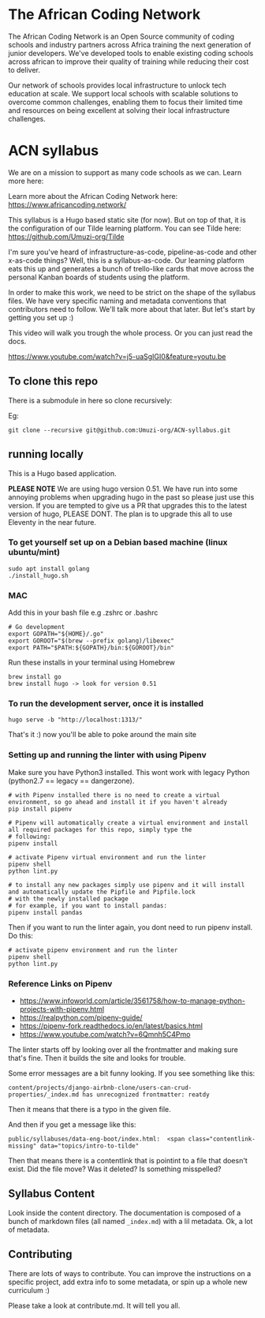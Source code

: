 # The African Coding Network

The African Coding Network is an Open Source community of coding schools and industry partners across Africa training the next generation of junior developers. We've developed tools to enable existing coding schools across african to improve their quality of training while reducing their cost to deliver. 
 
Our network of schools provides local infrastructure to unlock tech education at scale. We support local schools with scalable solutions to overcome common challenges, enabling them to focus their limited time and resources on being excellent at solving their local infrastructure challenges. 

# ACN syllabus

We are on a mission to support as many code schools as we can. Learn more here:

Learn more about the African Coding Network here:
https://www.africancoding.network/

This syllabus is a Hugo based static site (for now). But on top of that, it is the configuration of our Tilde learning platform. You can see Tilde here: https://github.com/Umuzi-org/Tilde

I'm sure you've heard of infrastructure-as-code, pipeline-as-code and other x-as-code things? Well, this is a syllabus-as-code. Our learning platform eats this up and generates a bunch of trello-like cards that move across the personal Kanban boards of students using the platform.

In order to make this work, we need to be strict on the shape of the syllabus files. We have very specific naming and metadata conventions that contributors need to follow. We'll talk more about that later. But let's start by getting you set up :)

This video will walk you trough the whole process. Or you can just read the docs.

https://www.youtube.com/watch?v=j5-uaSgIGI0&feature=youtu.be

## To clone this repo

There is a submodule in here so clone recursively:

Eg:

```
git clone --recursive git@github.com:Umuzi-org/ACN-syllabus.git
```

## running locally

This is a Hugo based application.

**PLEASE NOTE** We are using hugo version 0.51. We have run into some annoying problems when upgrading hugo in the past so please just use this version.
If you are tempted to give us a PR that upgrades this to the latest version of hugo, PLEASE DONT. The plan is to upgrade this all to use Eleventy in the near future.

### To get yourself set up on a Debian based machine (linux ubuntu/mint)

```
sudo apt install golang
./install_hugo.sh
```

### MAC

Add this in your bash file e.g .zshrc or .bashrc

```
# Go development
export GOPATH="${HOME}/.go"
export GOROOT="$(brew --prefix golang)/libexec"
export PATH="$PATH:${GOPATH}/bin:${GOROOT}/bin"
```

Run these installs in your terminal using Homebrew

```
brew install go
brew install hugo -> look for version 0.51
```

### To run the development server, once it is installed

```
hugo serve -b "http://localhost:1313/"
```

That's it :) now you'll be able to poke around the main site

### Setting up and running the linter with using Pipenv

Make sure you have Python3 installed. This wont work with legacy Python (python2.7 == legacy == dangerzone).

```
# with Pipenv installed there is no need to create a virtual environment, so go ahead and install it if you haven't already
pip install pipenv

# Pipenv will automatically create a virtual environment and install all required packages for this repo, simply type the 
# following:
pipenv install

# activate Pipenv virtual environment and run the linter
pipenv shell
python lint.py

# to install any new packages simply use pipenv and it will install and automatically update the Pipfile and Pipfile.lock
# with the newly installed package 
# for example, if you want to install pandas:
pipenv install pandas

```

Then if you want to run the linter again, you dont need to run pipenv install. Do this:

```
# activate pipenv environment and run the linter
pipenv shell
python lint.py

```
### Reference Links on Pipenv
- https://www.infoworld.com/article/3561758/how-to-manage-python-projects-with-pipenv.html
- https://realpython.com/pipenv-guide/
- https://pipenv-fork.readthedocs.io/en/latest/basics.html
- https://www.youtube.com/watch?v=6Qmnh5C4Pmo

The linter starts off by looking over all the frontmatter and making sure that's fine. Then it builds the site and looks for trouble.

Some error messages are a bit funny looking. If you see something like this:

```
content/projects/django-airbnb-clone/users-can-crud-properties/_index.md has unrecognized frontmatter: reatdy
```

Then it means that there is a typo in the given file.

And then if you get a message like this:

```
public/syllabuses/data-eng-boot/index.html:  <span class="contentlink-missing" data="topics/intro-to-tilde"
```

Then that means there is a contentlink that is pointint to a file that doesn't exist. Did the file move? Was it deleted? Is something misspelled?

## Syllabus Content

Look inside the content directory. The documentation is composed of a bunch of markdown files (all named `_index.md`) with a lil metadata. Ok, a lot of metadata.

## Contributing

There are lots of ways to contribute. You can improve the instructions on a specific project, add extra info to some metadata, or spin up a whole new curriculum :)

Please take a look at contribute.md. It will tell you all.

